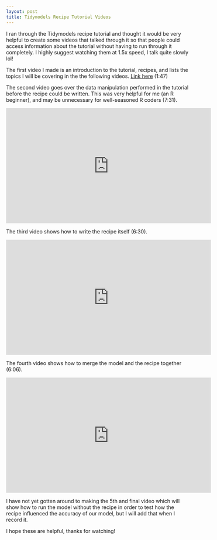 ```yaml
---
layout: post
title: Tidymodels Recipe Tutorial Videos
---
```


I ran through the Tidymodels recipe tutorial and thought it would be very 
helpful to create some videos that talked through it so that people could access
information about the tutorial without having to run through it completely. I 
highly suggest watching them at 1.5x speed, I talk quite slowly lol!

The first video I made is an introduction to the tutorial, recipes, and lists the topics I 
will be covering in the the following videos. 
[Link here](https://washington.zoom.us/rec/play/HZYg3wVHyM4e3qIz5cZq4uUpK3-ZZqRiUUEwLJZBc2FAzZMVwWnOH2243GrxReEgxfCRkH4AfSDCkk3P.W0EVaVoC0Z96RQT7?autoplay=true&startTime=1635881251000) (1:47)

The second video goes over the data manipulation performed in the tutorial 
before the recipe could be written. This was very helpful for me (an R beginner),
and may be unnecessary for well-seasoned R coders (7:31).
<iframe width="560" height="315" src="https://www.youtube.com/embed/AU2DgVu5doI" frameborder="0" allow="autoplay; encrypted-media" allowfullscreen></iframe>


The third video shows how to write the recipe itself (6:30).
<iframe width="560" height="315" src="https://www.youtube.com/embed/n0jqL386EhQ" frameborder="0" allow="autoplay; encrypted-media" allowfullscreen></iframe> 


The fourth video shows how to merge the model and the recipe together (6:06). 
<iframe width="560" height="315" src="https://www.youtube.com/embed/lHu_apqqyI8" frameborder="0" allow="autoplay; encrypted-media" allowfullscreen></iframe>  


I have not yet gotten around to making the 5th and final video which will show 
how to run the model without the recipe in order to test how the recipe influenced
the accuracy of our model, but I will add that when I record it.

I hope these are helpful, thanks for watching!